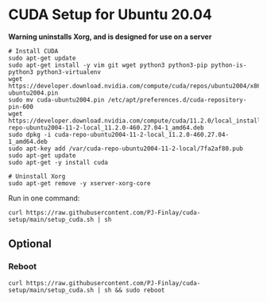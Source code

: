 # CUDA Setup for Ubuntu 20.04
**Warning uninstalls Xorg, and is designed for use on a server**
```
# Install CUDA
sudo apt-get update
sudo apt-get install -y vim git wget python3 python3-pip python-is-python3 python3-virtualenv
wget https://developer.download.nvidia.com/compute/cuda/repos/ubuntu2004/x86_64/cuda-ubuntu2004.pin
sudo mv cuda-ubuntu2004.pin /etc/apt/preferences.d/cuda-repository-pin-600
wget https://developer.download.nvidia.com/compute/cuda/11.2.0/local_installers/cuda-repo-ubuntu2004-11-2-local_11.2.0-460.27.04-1_amd64.deb
sudo dpkg -i cuda-repo-ubuntu2004-11-2-local_11.2.0-460.27.04-1_amd64.deb
sudo apt-key add /var/cuda-repo-ubuntu2004-11-2-local/7fa2af80.pub
sudo apt-get update
sudo apt-get -y install cuda

# Uninstall Xorg
sudo apt-get remove -y xserver-xorg-core

```
Run in one command:
```
curl https://raw.githubusercontent.com/PJ-Finlay/cuda-setup/main/setup_cuda.sh | sh
```
## Optional
### Reboot
```
curl https://raw.githubusercontent.com/PJ-Finlay/cuda-setup/main/setup_cuda.sh | sh && sudo reboot
```
